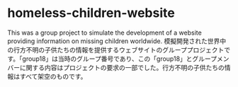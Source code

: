 # homeless-children-website
This was a group project to simulate the development of a website providing information on missing children worldwide. 
模擬開発された世界中の行方不明の子供たちの情報を提供するウェブサイトのグループプロジェクトです。「group18」は当時のグループ番号であり、この「group18」とグループメンバーに関する内容はプロジェクトの要求の一部でした。行方不明の子供たちの情報はすべて架空のものです。
